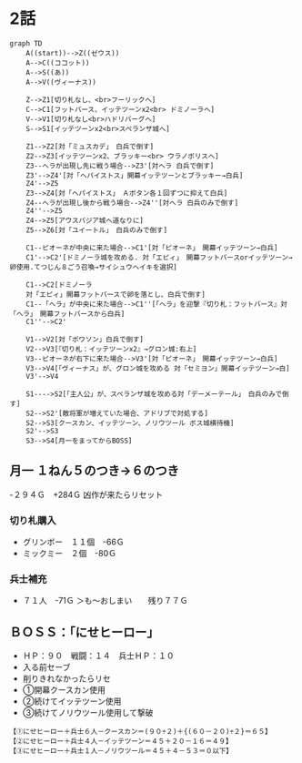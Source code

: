 

# 2話
```mermaid
graph TD
	A((start))-->Z((ゼウス))
	A-->C((ココット))
	A-->S((あ))
	A-->V((ヴィーナス))

	Z-->Z1[切り札なし、<br>フーリックへ]
	C-->C1[フットバース、イッテツーンx2<br> ドミノーラへ]
	V-->V1[切り札なし<br>ハドリバーグへ]
	S-->S1[イッテツーンx2<br>スペランザ城へ]

	Z1-->Z2[対「ミュスカデ」　白兵で倒す]
	Z2-->Z3[イッテツーンx2、ブラッキー<br> ウラノポリスへ]
	Z3--ヘラが出現し先に戦う場合-->Z3'[対ヘラ 白兵で倒す]
	Z3'-->Z4'[対「ヘパイストス」開幕イッテツーンとブラッキー→白兵]
	Z4'-->Z5
	Z3-->Z4[対「ヘパイストス」　Ａボタン各１回ずつに抑えて白兵]
	Z4--ヘラが出現し後から戦う場合-->Z4''[対ヘラ 白兵のみで倒す]
	Z4''-->Z5
	Z4-->Z5[アウスパジア城へ道なりに]
	Z5-->Z6[対「ユイートル」　白兵のみで倒す]

	C1--ピオーネが中央に来た場合-->C1'[対「ピオーネ」　開幕イッテツーン→白兵]
	C1'-->C2'[ドミノーラ城を攻める. 対「エピィ」　開幕フットバースorイッテツーン→卵使用.てつじん８ごう召喚→サイシュウヘイキを選択]

	C1-->C2[ドミノーラ
	対「エピィ」開幕フットバースで卵を落とし、白兵で倒す]
	C1--「ヘラ」が中央に来た場合-->C1''[「ヘラ」を迎撃『切り札：フットバース』対「ヘラ」　開幕フットバースから白兵]
	C1''-->C2'
	
	V1-->V2[対「ポワソン」白兵で倒す]
	V2-->V3[『切り札：イッテツーンx2』→グロン城:右上]
	V3--ピオーネが右下に来た場合-->V3'[対「ピオーネ」　開幕イッテツーン→白兵]
	V3-->V4[「ヴィーナス」が、グロン城を攻める 対「セミヨン」開幕イッテツーン→白]
	V3'-->V4

	S1---->S2[「主人公」が、スペランザ城を攻める対「デーメーテール」　白兵のみで倒す]
	S2-->S2'[敵将軍が増えていた場合、アドリブで対処する]
	S2-->S3[クースカン、イッテツーン、ノリウツール ボス城横待機]
	S2'-->S3
	S3-->S4[月一をまってからBOSS]
```
## 月一 １ねん５のつき→６のつき　
-２９４Ｇ　+284Ｇ 凶作が来たらリセット
### 切り札購入　
- グリンボー　１１個　-66Ｇ
- ミックミー　２個　-80Ｇ
### 兵士補充　
- ７１人　-71Ｇ
＞も～おしまい　　残り７７Ｇ

## ＢＯＳＳ：「にせヒーロー」
- ＨＰ：９０　戦闘：１４　兵士ＨＰ：１０
- 入る前セーブ
- 削りきれなかったらリセ
- ①開幕クースカン使用
- ②続けてイッテツーン使用
- ③続けてノリウツール使用して撃破
```
【①にせヒーロー＋兵士６人－クースカン＝(９０÷２)＋{(６０－２０)÷２}＝６５】
【②にせヒーロー＋兵士４人－イッテツーン＝４５＋２０－１６＝４９】
【③にせヒーロー＋兵士１人－ノリウツール＝４５＋４－５３＝０以下】
```
